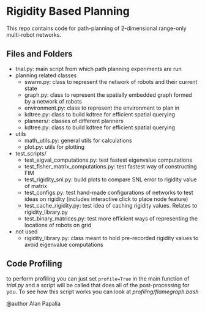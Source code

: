 # Rigidity Based Planning

This repo contains code for path-planning of 2-dimensional range-only
multi-robot networks.

## Files and Folders

- trial.py: main script from which path planning experiments are run
- planning related classes
  - swarm.py: class to represent the network of robots and their current state
  - graph.py: class to represent the spatially embedded graph formed by a network of robots
  - environment.py: class to represent the environment to plan in
  - kdtree.py: class to build kdtree for efficient spatial querying
  - planners/: classes of different planners
  - kdtree.py: class to build kdtree for efficient spatial querying
- utils
  - math_utils.py: general utils for calculations
  - plot.py: utils for plotting
- test_scripts/
  - test_eigval_computations.py: test fastest eigenvalue computations
  - test_fisher_matrix_computations.py: test fastest way of constructing FIM
  - test_rigidity_snl.py: build plots to compare SNL error to rigidity value of matrix
  - test_configs.py: test hand-made configurations of networks to test ideas on
    rigidity (includes interactive click to place node feature)
  - test_cache_rigidity.py: test idea of caching rigidity values. Relates to rigidity_library.py
  - test_binary_matrices.py: test more efficient ways of representing the
    locations of robots on grid
- not used
  - rigidity_library.py: class meant to hold pre-recorded rigidity values to
    avoid eigenvalue computations

## Code Profiling

to perform profiling you can just set `profile=True` in the main function of
*trial.py* and a script will be called that does all of the post-processing for
you. To see how this script works you can look at *profiling/flamegraph.bash*

@author Alan Papalia
